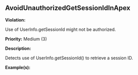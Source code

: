 AvoidUnauthorizedGetSessionIdInApex[](#avoidunauthorizedgetsessionidinapex)
------------------------------------------------------------------------------------------------------------------------------------------------------

**Violation:**

   Use of UserInfo.getSessionId might not be authorized.


**Priority:** Medium (3)

**Description:**

   Detects use of UserInfo.getSessionId() to retrieve a session ID.

**Example(s):**

   

